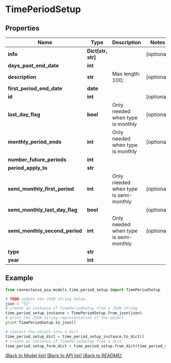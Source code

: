 # TimePeriodSetup


## Properties
Name | Type | Description | Notes
------------ | ------------- | ------------- | -------------
**info** | **Dict[str, str]** |  | [optional] 
**days_past_end_date** | **int** |  | 
**description** | **str** |  Max length: 100; | [optional] 
**first_period_end_date** | **date** |  | 
**id** | **int** |  | [optional] 
**last_day_flag** | **bool** | Only needed when type is monthly | [optional] 
**monthly_period_ends** | **int** | Only needed when type is monthly | [optional] 
**number_future_periods** | **int** |  | 
**period_apply_to** | **str** |  | 
**semi_monthly_first_period** | **int** | Only needed when type is semi-monthly | [optional] 
**semi_monthly_last_day_flag** | **bool** |  | [optional] 
**semi_monthly_second_period** | **int** | Only needed when type is semi-monthly | [optional] 
**type** | **str** |  | 
**year** | **int** |  | 

## Example

```python
from connectwise_psa.models.time_period_setup import TimePeriodSetup

# TODO update the JSON string below
json = "{}"
# create an instance of TimePeriodSetup from a JSON string
time_period_setup_instance = TimePeriodSetup.from_json(json)
# print the JSON string representation of the object
print TimePeriodSetup.to_json()

# convert the object into a dict
time_period_setup_dict = time_period_setup_instance.to_dict()
# create an instance of TimePeriodSetup from a dict
time_period_setup_form_dict = time_period_setup.from_dict(time_period_setup_dict)
```
[[Back to Model list]](../README.md#documentation-for-models) [[Back to API list]](../README.md#documentation-for-api-endpoints) [[Back to README]](../README.md)


